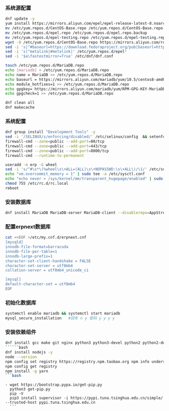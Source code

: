 ### 系统源配置
```bash
dnf update -y
yum install https://mirrors.aliyun.com/epel/epel-release-latest-8.noarch.rpm -y 
mv /etc/yum.repos.d/CentOS-Base.repo /etc/yum.repos.d/CentOS-Base.repo.backup
mv /etc/yum.repos.d/epel.repo /etc/yum.repos.d/epel.repo.backup
mv /etc/yum.repos.d/epel-testing.repo /etc/yum.repos.d/epel-testing.repo.backup
wget -O /etc/yum.repos.d/CentOS-Base.repo https://mirrors.aliyun.com/repo/Centos-8.repo
sed -i 's|^#baseurl=https://download.fedoraproject.org/pub|baseurl=https://mirrors.aliyun.com|' /etc/yum.repos.d/epel*
sed -i 's|^metalink|#metalink|' /etc/yum.repos.d/epel*
sed -i '$a\fastestmirror=True' /etc/dnf/dnf.conf

touch /etc/yum.repos.d/MariaDB.repo
echo [mariadb] > /etc/yum.repos.d/MariaDB.repo
echo name = MariaDB >> /etc/yum.repos.d/MariaDB.repo
echo baseurl = https://mirrors.aliyun.com/mariadb/yum/10.5/centos8-amd64 >> /etc/yum.repos.d/MariaDB.repo
echo module_hotfixes=1 >> /etc/yum.repos.d/MariaDB.repo
echo gpgkey= https://mirrors.aliyun.com/mariadb/yum/RPM-GPG-KEY-MariaDB >> /etc/yum.repos.d/MariaDB.repo
echo gpgcheck=1 >> /etc/yum.repos.d/MariaDB.repo

dnf clean all
dnf makecache
```
### 系统配置
```bash
dnf group install "Development Tools" -y
sed -i '/SELINUX/s/enforcing/disabled/' /etc/selinux/config  && setenforce 0 
firewall-cmd --zone=public --add-port=80/tcp
firewall-cmd --zone=public --add-port=443/tcp
firewall-cmd --zone=public --add-port=8000/tcp
firewall-cmd --runtime-to-permanent

useradd -m erp -G wheel
sed -i 's/^#\s*\(%wheel\s\+ALL=(ALL)\s\+NOPASSWD:\s\+ALL\)/\1/' /etc/sudoers
echo "vm.overcommit_memory = 1" | sudo tee -a /etc/sysctl.conf
echo "echo never > /sys/kernel/mm/transparent_hugepage/enabled" | sudo tee -a /etc/rc.d/rc.local
chmod 755 /etc/rc.d/rc.local 
reboot
```
### 安装数据库
```bash
dnf install MariaDB MariaDB-server MariaDB-client --disablerepo=AppStream -y
```
###  配置erpnext数据库
```bash
cat <<EOF >/etc/my.cnf.d/erpnext.cnf
[mysqld]
innodb-file-format=barracuda
innodb-file-per-table=1
innodb-large-prefix=1
character-set-client-handshake = FALSE
character-set-server = utf8mb4
collation-server = utf8mb4_unicode_ci

[mysql]
default-character-set = utf8mb4
EOF
```
### 初始化数据库
```bash
systemctl enable mariadb && systemctl start mariadb
mysql_secure_installation   #回车 n y 密码 y y y y
```
### 安装依赖组件
```bash
dnf install gcc make git nginx python3 python3-devel python2 python2-devel redis boost-program-options -y
``````bash
dnf install nodejs -y 
node --version
npm config set registry https://registry.npm.taobao.org npm info underscore
npm config get registry
npm install -g yarn
```bash
```
	- wget https://bootstrap.pypa.io/get-pip.py
	  python3 get-pip.py
	  pip -V
	  pip3 install supervisor -i https://pypi.tuna.tsinghua.edu.cn/simple/ --trusted-host pypi.tuna.tsinghua.edu.cn
	  ```